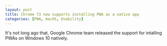```yaml
---
layout: post
title: Chrome 73 now supports installing PWA as a native app
categories: [PWA, macOS, Usability]
---
```


It's not long ago that, Google Chrome team released the support for intalling PWAs on Windows 10 natively. 
